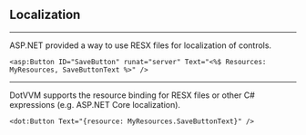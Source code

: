 ## Localization

-------------------------------------

ASP.NET provided a way to use RESX files for localization of controls.

```DOTHTML
<asp:Button ID="SaveButton" runat="server" Text="<%$ Resources: MyResources, SaveButtonText %>" />
```

-------------------------------------

DotVVM supports the resource binding for RESX files or other C# expressions (e.g. ASP.NET Core localization).

```DOTHTML
<dot:Button Text="{resource: MyResources.SaveButtonText}" />
```
